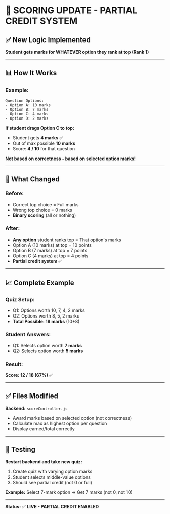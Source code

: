 # 🎯 SCORING UPDATE - PARTIAL CREDIT SYSTEM

## ✅ New Logic Implemented

**Student gets marks for WHATEVER option they rank at top (Rank 1)**

---

## 📊 How It Works

### Example:
```
Question Options:
- Option A: 10 marks
- Option B: 7 marks  
- Option C: 4 marks
- Option D: 2 marks
```

**If student drags Option C to top:**
- Student gets **4 marks** ✅
- Out of max possible **10 marks**
- Score: **4 / 10** for that question

**Not based on correctness - based on selected option marks!**

---

## 🔄 What Changed

### Before:
- Correct top choice = Full marks
- Wrong top choice = 0 marks
- **Binary scoring** (all or nothing)

### After:
- **Any option** student ranks top = That option's marks
- Option A (10 marks) at top = 10 points
- Option B (7 marks) at top = 7 points
- Option C (4 marks) at top = 4 points
- **Partial credit system** ✅

---

## 📈 Complete Example

### Quiz Setup:
- Q1: Options worth 10, 7, 4, 2 marks
- Q2: Options worth 8, 5, 2 marks
- **Total Possible: 18 marks** (10+8)

### Student Answers:
- Q1: Selects option worth **7 marks**
- Q2: Selects option worth **5 marks**

### Result:
**Score: 12 / 18 (67%)** ✅

---

## ✅ Files Modified

**Backend:** `scoreController.js`
- Award marks based on selected option (not correctness)
- Calculate max as highest option per question
- Display earned/total correctly

---

## 🚀 Testing

**Restart backend and take new quiz:**

1. Create quiz with varying option marks
2. Student selects middle-value options
3. Should see partial credit (not 0 or full)

**Example:** Select 7-mark option → Get 7 marks (not 0, not 10)

---

**Status:** ✅ **LIVE - PARTIAL CREDIT ENABLED**

